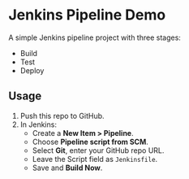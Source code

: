 # Jenkins Pipeline Demo

A simple Jenkins pipeline project with three stages:
- Build
- Test
- Deploy

## Usage

1. Push this repo to GitHub.
2. In Jenkins:
   - Create a **New Item > Pipeline**.
   - Choose **Pipeline script from SCM**.
   - Select **Git**, enter your GitHub repo URL.
   - Leave the Script field as `Jenkinsfile`.
   - Save and **Build Now**.
